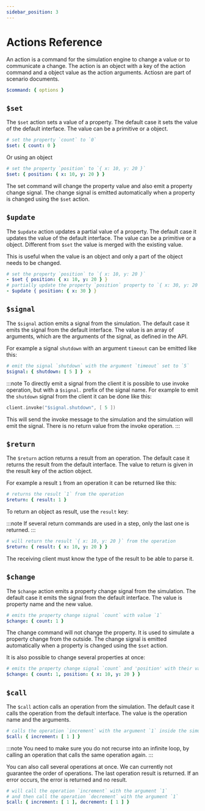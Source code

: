 ```yaml
---
sidebar_position: 3
---
```


# Actions Reference

An action is a command for the simulation engine to change a value or to communicate a change. The action is an object with a key of the action command and a object value as the action arguments. Actiosn are part of scenario documents.

```yaml
$command: { options }
```

## `$set`

The `$set` action sets a value of a property. The default case it sets the value of the default interface. The value can be a primitive or a object.

```yaml
# set the property `count` to `0`
$set: { count: 0 } 
```

Or using an object

```yaml
# set the property `position` to `{ x: 10, y: 20 }`
$set: { position: { x: 10, y: 20 } }  
```

The set command will change the property value and also emit a property change signal. The change signal is emitted automatically when a property is changed using the `$set` action.

## `$update`

The `$update` action updates a partial value of a property. The default case it updates the value of the default interface. The value can be a primitive or a object. Different from `$set` the value is merged with the existing value.

This is useful when the value is an object and only a part of the object needs to be changed.

```yaml
# set the property `position` to `{ x: 10, y: 20 }`
- $set { position: { x: 10, y: 20 } }
# partially update the property `position` property to `{ x: 30, y: 20 }`
- $update { position: { x: 30 } }  
```

## `$signal`

The `$signal` action emits a signal from the simulation. The default case it emits the signal from the default interface. The value is an array of arguments, which are the arguments of the signal, as defined in the API.

For example a signal `shutdown` with an argument `timeout` can be emitted like this:

```yaml
# emit the signal `shutdown` with the argument `timeout` set to `5`
$signal: { shutdown: [ 5 ] }  x
```


:::note
To directly emit a signal from the client it is possible to use invoke operation, but with a `$signal.` prefix of the signal name. For example to emit the `shutdown` signal from the client it can be done like this:

```go
client.invoke("$signal.shutdown", [ 5 ])
```
This will send the invoke message to the simulation and the simulation will emit the signal. There is no return value from the invoke operation.
:::

## `$return`

The `$return` action returns a result from an operation. The default case it returns the result from the default interface. The value to return is given in the result key of the action object.

For example a result `1` from an operation it can be returned like this:

```yaml
# returns the result `1` from the operation
$return: { result: 1 }  
```
To return an object as result, use the `result` key:

:::note
If several return commands are used in a step, only the last one is returned.
:::

```yaml
# will return the result `{ x: 10, y: 20 }` from the operation
$return: { result: { x: 10, y: 20 } }  
```

The receiving client must know the type of the result to be able to parse it.


## `$change`

The `$change` action emits a property change signal from the simulation. The default case it emits the signal from the default interface. The value is property name and the new value.

```yaml
# emits the property change signal `count` with value `1`
$change: { count: 1 }  
```

The change command will not change the property. It is used to simulate a property change from the outside. The change signal is emitted automatically when a property is changed using the `$set` action.

It is also possible to change several properties at once:

```yaml
# emits the property change signal `count` and 'position' with their values
$change: { count: 1, position: { x: 10, y: 20 } }  
```

## `$call`

The `$call` action calls an operation from the simulation. The default case it calls the operation from the default interface. The value is the operation name and the arguments.

```yaml
# calls the operation `increment` with the argument `1` inside the simulation
$call: { increment: [ 1 ] }  
```

:::note
You need to make sure you do not recurse into an infinite loop, by calling an operation that calls the same operation again.
:::


You can also call several operations at once. We can currently not guarantee the order of operations. The last operation result is returned. If an error occurs, the error is returned and no result.

```yaml
# will call the operation `increment` with the argument `1` 
# and then call the operation `decrement` with the argument `1`
$call: { increment: [ 1 ], decrement: [ 1 ] } 
```

